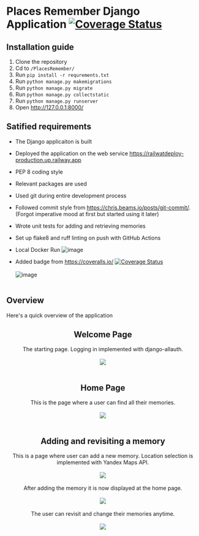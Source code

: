 # Places Remember Django Application <a href='https://coveralls.io/github/lalkasoska/Django_Website_Saritasa_2023?branch=main'><img src='https://coveralls.io/repos/github/lalkasoska/Django_Website_Saritasa_2023/badge.svg?branch=main' alt='Coverage Status' /></a>

## Installation guide

1. Clone the repository
2. Cd to `/PlacesRemember/`
3. Run `pip install -r requrements.txt`
4. Run `python manage.py makemigrations`
5. Run `python manage.py migrate`
6. Run `python manage.py collectstatic`
7. Run `python manage.py runserver`
8. Open http://127.0.0.1:8000/

## Satified requirements

- The Django applicaiton is built
- Deployed the application on the web
  service https://railwatdeploy-production.up.railway.app
- PEP 8 coding style
- Relevant packages are used
- Used git during entire development process
- Followed commit style from https://chris.beams.io/posts/git-commit/. (Forgot
  imperative mood at first but started using it later)
- Wrote unit tests for adding and retrieving memories
- Set up flake8 and ruff linting on push with GitHub Actions
- Local Docker Run
  ![image](https://github.com/lalkasoska/Django_Website_Saritasa_2023/assets/35616551/ec0b9bd3-20c0-45c2-8ab1-0f199295ae60)


- Added badge
  from https://coveralls.io/ <a href='https://coveralls.io/github/lalkasoska/Django_Website_Saritasa_2023?branch=main'><img src='https://coveralls.io/repos/github/lalkasoska/Django_Website_Saritasa_2023/badge.svg?branch=main' alt='Coverage Status' /></a>
  <br><br>
  ![image](https://github.com/lalkasoska/Django_Website_Saritasa_2023/assets/35616551/e294f3c4-37ee-452b-9ac5-48368728370a)
  <br><br>

## Overview

Here's a quick overview of the application
<h2 align="center"> Welcome Page</h2>
<p align="center">
The starting page. Logging in implemented with django-allauth.
<br><br><img src=https://github.com/lalkasoska/Django_Website_Saritasa_2023/assets/35616551/f204a516-4ffe-4004-82e0-88258b55274e><br><br>
</p>

<h2 align="center">Home Page </h2>
<p align="center">
This is the page where a user can find all their memories.
<br><br><img src=https://github.com/lalkasoska/Django_Website_Saritasa_2023/assets/35616551/edc2c713-f5eb-42e8-a70a-9b569b6a1b2b><br><br>
</p>

<h2 align="center">Adding and revisiting a memory</h2>
<p align="center">
This is a page where user can add a new memory. Location selection is implemented with Yandex Maps API.
<br><br><img src=https://github.com/lalkasoska/Django_Website_Saritasa_2023/assets/35616551/50a1d417-0ca4-4c4c-9d54-fc16c0638642><br><br>
After adding the memory it is now displayed at the home page.
<br><br><img src=https://github.com/lalkasoska/Django_Website_Saritasa_2023/assets/35616551/294ad641-3fe6-4f98-b214-31ecabf3961a><br><br>
The user can revisit and change their memories anytime.
<br><br><img src=https://github.com/lalkasoska/Django_Website_Saritasa_2023/assets/35616551/2ffeb032-bcef-4176-98fc-343654b2a9ac><br><br>
</p>




